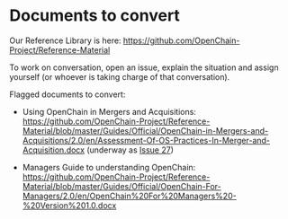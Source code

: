 # Documents to convert
Our Reference Library is here:
<https://github.com/OpenChain-Project/Reference-Material>

To work on conversation, open an issue, explain the situation and assign yourself (or whoever is taking charge of that conversation).

Flagged documents to convert:

* Using OpenChain in Mergers and Acquisitions:
<https://github.com/OpenChain-Project/Reference-Material/blob/master/Guides/Official/OpenChain-in-Mergers-and-Acquisitions/2.0/en/Assessment-Of-OS-Practices-In-Merger-and-Acquisition.docx>
(underway as [Issue 27](https://github.com/OpenChain-Project/Reference-Material/issues/27))

* Managers Guide to understanding OpenChain:
<https://github.com/OpenChain-Project/Reference-Material/blob/master/Guides/Official/OpenChain-For-Managers/2.0/en/OpenChain%20For%20Managers%20-%20Version%201.0.docx> 

